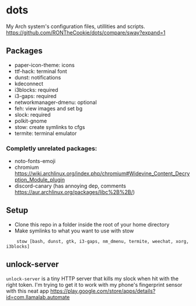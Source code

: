 # dots
My Arch system's configuration files, utillities and scripts.
https://github.com/RONTheCookie/dots/compare/sway?expand=1
## Packages
* paper-icon-theme: icons
* ttf-hack: terminal font
* dunst: notifications
* kdeconnect
* i3blocks: required
* i3-gaps: required
* networkmanager-dmenu: optional
* feh: view images and set bg
* slock: required
* polkit-gnome
* stow: create symlinks to cfgs
* termite: terminal emulator

### Completly unrelated packages:
* noto-fonts-emoji
* chromium https://wiki.archlinux.org/index.php/chromium#Widevine_Content_Decryption_Module_plugin
* discord-canary (has annoying dep, comments https://aur.archlinux.org/packages/libc%2B%2B/)

## Setup
* Clone this repo in a folder inside the root of your home directory
* Make symlinks to what you want to use with stow
```
    stow [bash, dunst, gtk, i3-gaps, nm_dmenu, termite, weechat, xorg, i3blocks]
```

## unlock-server
`unlock-server` is a tiny HTTP server that kills my slock when hit with the right token. I'm trying to get it to work with my phone's fingerprint sensor with this neat app https://play.google.com/store/apps/details?id=com.llamalab.automate
